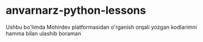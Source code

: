 # anvarnarz-python-lessons
Ushbu bo'limda Mohirdev platformasidan o'rganish orqali yozgan kodlarimni hamma bilan ulashib boraman
